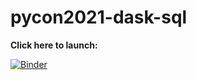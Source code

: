 # pycon2021-dask-sql


__Click here to launch:__

[![Binder](https://mybinder.org/badge_logo.svg)](https://mybinder.org/v2/gh/adbreind/pycon2021-dask-sql.git/HEAD?urlpath=%2Fnotebooks%2Fdask-sql-pycon.ipynb)